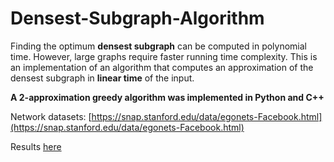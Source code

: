 # Densest-Subgraph-Algorithm

Finding the optimum **densest subgraph** can be computed in polynomial time. However, large graphs require faster running time complexity.
This is an implementation of an algorithm that computes an approximation of the densest subgraph in **linear time** of the input. 

**A 2-approximation greedy algorithm was implemented in Python and C++**

Network datasets: [https://snap.stanford.edu/data/egonets-Facebook.html](https://snap.stanford.edu/data/egonets-Facebook.html)

Results [here](https://github.com/anhvung/Densest-Subgraph-Algorithm/blob/main/REPORT.pdf)
